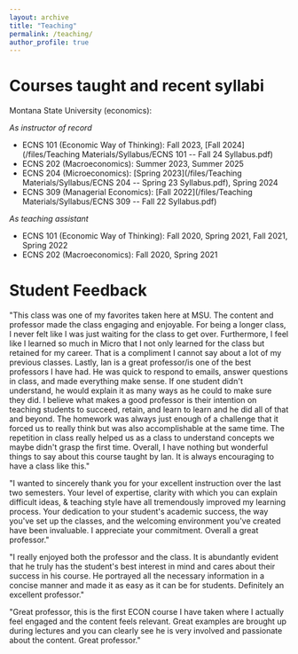 ```yaml
---
layout: archive
title: "Teaching"
permalink: /teaching/
author_profile: true
---
```


# Courses taught and recent syllabi

Montana State University (economics):

*As instructor of record*

- ECNS 101 (Economic Way of Thinking): Fall 2023, [Fall 2024](/files/Teaching Materials/Syllabus/ECNS 101 -- Fall 24 Syllabus.pdf)
- ECNS 202 (Macroeconomics): Summer 2023, Summer 2025
- ECNS 204 (Microeconomics): [Spring 2023](/files/Teaching Materials/Syllabus/ECNS 204 -- Spring 23 Syllabus.pdf), Spring 2024
- ECNS 309 (Managerial Economics): [Fall 2022](/files/Teaching Materials/Syllabus/ECNS 309 -- Fall 22 Syllabus.pdf)

*As teaching assistant*
- ECNS 101 (Economic Way of Thinking): Fall 2020, Spring 2021, Fall 2021, Spring 2022
- ECNS 202 (Macroeconomics): Fall 2020, Spring 2021

# Student Feedback 

"This class was one of my favorites taken here at MSU. The content and professor made the class engaging and enjoyable. For being a longer class, I never felt like I was just waiting for the class to get over. Furthermore, I feel like I learned so much in Micro that I not only learned for the class but retained for my career. That is a compliment I cannot say about a lot of my previous classes. Lastly, Ian is a great professor/is one of the best professors I have had. He was quick to respond to emails, answer questions in class, and made everything make sense. If one student didn't understand, he would explain it as many ways as he could to make sure they did. I believe what makes a good professor is their intention on teaching students to succeed, retain, and learn to learn and he did all of that and beyond. The homework was always just enough of a challenge that it forced us to really think but was also accomplishable at the same time. The repetition in class really helped us as a class to understand concepts we maybe didn't grasp the first time. Overall, I have nothing but wonderful things to say about this course taught by Ian. It is always encouraging to have a class like this."

"I wanted to sincerely thank you for your excellent instruction over the last two semesters. Your level of expertise, clarity with which you can explain difficult ideas, & teaching style have all tremendously improved my learning process. Your dedication to your student's academic success, the way you've set up the classes, and the welcoming environment you've created have been invaluable. I appreciate your commitment. Overall a great professor."

"I really enjoyed both the professor and the class. It is abundantly evident that he truly has the student's best interest in mind and cares about their success in his course. He portrayed all the necessary information in a concise manner and made it as easy as it can be for students. Definitely an excellent professor."

"Great professor, this is the first ECON course I have taken where I actually feel engaged and the content feels relevant. Great examples are brought up during lectures and you can clearly see he is very involved and passionate about the content. Great professor."